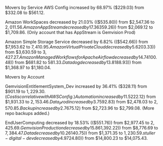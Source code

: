 Movers by Service
AWS Config increased by 68.97% ($229.03) from $332.08 to $561.12.

Amazon WorkSpaces decreased by 21.03% (($535.80)) from $2,547.36 to $2,011.56.
AmazonAppStream decreased by 17.36% (($359.26)) from $2,069.12 to $1,709.86. (Only account that has AppStream is Gemvision Prod)

Amazon Simple Storage Service decreased by 6.82% (($542.66)) from $7,953.62 to $7,410.95. 
Amazon Virtual Private Cloud decreased by 5.6% (($203.33)) from $3,630.59 to $3,427.27.
Amazon Managed Workflows for Apache Airflow decreased by 14.74% (($100.48)) from $681.82 to $581.33.
Datadog decreased by 13.8% (($188.93)) from $1,368.97 to $1,180.04.

Movers by Account

GemvisionEntitlementSystem_Dev increased by 36.41% ($328.11) from $901.19 to $1,229.30. (Cost is correlative with AWS Config.)
Automation increased by 11.5% ($222.12) from $1,931.33 to $2,153.46.
Data_Prod increased by 3.75% ($92.83) from $2,478.03 to $2,570.85.
Backup increased by 2.76% ($75.12) from $2,723.96 to $2,799.08. (More repo backups added.)

EndUserComputing decreased by 18.53% (($551.76)) from $2,977.45 to $2,425.69.
Gemvision Production decreased by 15.86% (($1,392.22)) from $8,776.69 to $7,384.47.
Data decreased by 10.26% (($140.75)) from $1,371.35 to $1,230.59.
stuller-digital-dev decreased by 4.9% (($724.80)) from $14,800.23 to $14,075.43.

